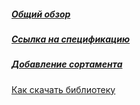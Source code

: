 ##### [Общий обзор](https://www.youtube.com/watch?v=KpgAdBZ7WdE "##### Общий обзор")
##### [Ссылка на спецификацию](https://github.com/kuvbur/material-specification "##### Ссылка на спецификацию")
##### [Добавление сортамента](https://kuvbur.blogspot.com/2019/11/archicad.html "##### Добавление сортамента")


[Как скачать библиотеку](https://github.com/kuvbur/gdl_bibl/wiki/%D0%9A%D0%B0%D0%BA-%D1%81%D0%BA%D0%B0%D1%87%D0%B0%D1%82%D1%8C-%D0%B1%D0%B8%D0%B1%D0%BB%D0%B8%D0%BE%D1%82%D0%B5%D0%BA%D0%B8)
